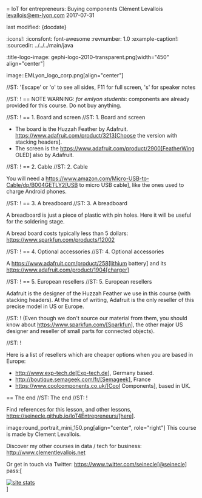 = IoT for entrepreneurs: Buying components
Clément Levallois <levallois@em-lyon.com>
2017-07-31

last modified: {docdate}

:icons!:
:iconsfont:   font-awesome
:revnumber: 1.0
:example-caption!:
:sourcedir: ../../../main/java

:title-logo-image: gephi-logo-2010-transparent.png[width="450" align="center"]

image::EMLyon_logo_corp.png[align="center"]

//ST: 'Escape' or 'o' to see all sides, F11 for full screen, 's' for speaker notes

//ST: !
== NOTE
WARNING: *for emlyon students*: components are already provided for this course. Do not buy anything.

//ST: !
== 1. Board and screen
//ST: 1. Board and screen

- The board is the Huzzah Feather by Adafruit. https://www.adafruit.com/product/3213[Choose the version with stacking headers].
- The screen is the https://www.adafruit.com/product/2900[FeatherWing OLED] also by Adafruit.

//ST: !
== 2. Cable
//ST: 2. Cable

You will need a https://www.amazon.com/Micro-USB-to-Cable/dp/B004GETLY2[USB to micro USB cable], like the ones used to charge Android phones.


//ST: !
== 3. A breadboard
//ST: 3. A breadboard

A breadboard is just a piece of plastic with pin holes. Here it will be useful for the soldering stage.

A bread board costs typically less than 5 dollars: https://www.sparkfun.com/products/12002

//ST: !
== 4. Optional accessories
//ST: 4. Optional accessories

A https://www.adafruit.com/product/258[lithium battery] and its https://www.adafruit.com/product/1904[charger]

//ST: !
== 5. European resellers
//ST: 5. European resellers

Adafruit is the designer of the Huzzah Feather we use in this course (with stacking headers). At the time of writing, Adafruit is the only reseller of this precise model in US or Europe.

//ST: !
(Even though we don't source our material from them, you should know about https://www.sparkfun.com/[Sparkfun], the other major US designer and reseller of small parts for connected objects).

//ST: !

Here is a list of resellers which are cheaper options when you are based in Europe:

- http://www.exp-tech.de[Exp-tech.de], Germany based.
- http://boutique.semageek.com/fr/[Semageek], France
- https://www.coolcomponents.co.uk/[Cool Components], based in UK.

== The end
//ST: The end
//ST: !

Find references for this lesson, and other lessons, https://seinecle.github.io/IoT4Entrepreneurs/[here].

image:round_portrait_mini_150.png[align="center", role="right"]
This course is made by Clement Levallois.

Discover my other courses in data / tech for business: http://www.clementlevallois.net

Or get in touch via Twitter: https://www.twitter.com/seinecle[@seinecle]
pass:[    <!-- Start of StatCounter Code for Default Guide -->
    <script type="text/javascript">
        var sc_project = 11410058;
        var sc_invisible = 1;
        var sc_security = "a7720bf3";
        var scJsHost = (("https:" == document.location.protocol) ?
            "https://secure." : "http://www.");
        document.write("<sc" + "ript type='text/javascript' src='" +
            scJsHost +
            "statcounter.com/counter/counter.js'></" + "script>");
    </script>
    <noscript><div class="statcounter"><a title="site stats"
    href="http://statcounter.com/" target="_blank"><img
    class="statcounter"
    src="//c.statcounter.com/11410058/0/a7720bf3/1/" alt="site
    stats"></a></div></noscript>
    <!-- End of StatCounter Code for Default Guide -->]
